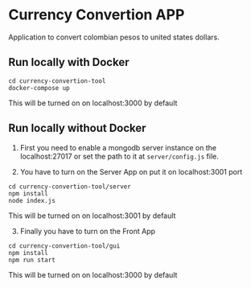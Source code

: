 # Currency Convertion APP

Application to convert colombian pesos to united states dollars.

## Run locally with Docker

```shell
cd currency-convertion-tool
docker-compose up
```

This will be turned on on localhost:3000 by default

## Run locally without Docker

1. First you need to enable a mongodb server instance on the localhost:27017 or set the path to it at `server/config.js` file.

2. You have to turn on the Server App on put it on localhost:3001 port

```shell
cd currency-convertion-tool/server
npm install
node index.js
```

This will be turned on on localhost:3001 by default

3. Finally you have to turn on the Front App

```shell
cd currency-convertion-tool/gui
npm install
npm run start
```

This will be turned on on localhost:3000 by default
